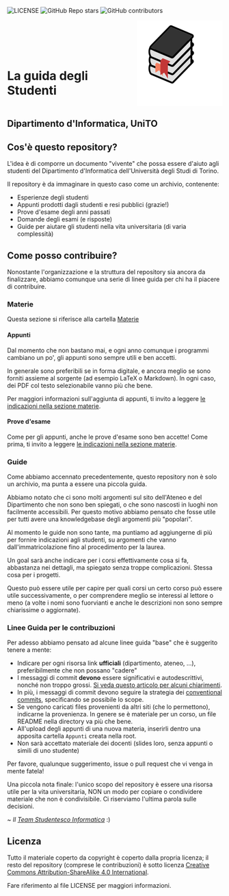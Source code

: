![LICENSE](https://img.shields.io/badge/license-CC%20BY--SA%204.0-blue)
![GitHub Repo stars](https://img.shields.io/github/stars/stefa168/guida_degli_studenti_di?style=social)
![GitHub contributors](https://img.shields.io/github/contributors/stefa168/guida_degli_studenti_di?style=plastic)

<span style="display: flex; align-items:flex-end">
  <h1>La guida <strong>degli</strong> Studenti</h1>
  <img style="vertical-align: middle" src="./images/encyclopedia-1.1s-120px.svg" alt="Pila di libri"/>
</span>

## Dipartimento d'Informatica, UniTO

## Cos'è questo repository?

L'idea è di comporre un documento "vivente" che possa essere d'aiuto agli studenti del Dipartimento d'Informatica
dell'Università degli Studi di Torino.

Il repository è da immaginare in questo caso come un archivio, contenente:

- Esperienze degli studenti
- Appunti prodotti dagli studenti e resi pubblici (grazie!)
- Prove d'esame degli anni passati
- Domande degli esami (e risposte)
- Guide per aiutare gli studenti nella vita universitaria (di varia complessità)

## Come posso contribuire?

Nonostante l'organizzazione e la struttura del repository sia ancora da finalizzare, abbiamo comunque una serie di linee
guida per chi ha il piacere di contribuire.

### Materie

Questa sezione si riferisce alla cartella [Materie](Materie)

#### Appunti

Dal momento che non bastano mai, e ogni anno comunque i programmi cambiano un po', gli appunti sono sempre utili e ben
accetti.

In generale sono preferibili se in forma digitale, e ancora meglio se sono forniti assieme al sorgente (ad esempio LaTeX
o Markdown).
In ogni caso, dei PDF col testo selezionabile vanno più che bene.

Per maggiori informazioni sull'aggiunta di appunti, ti invito a leggere [le indicazioni nella sezione materie](Materie).

#### Prove d'esame

Come per gli appunti, anche le prove d'esame sono ben accette! Come prima, ti invito a
leggere [le indicazioni nella sezione materie](Materie).

### Guide

Come abbiamo accennato precedentemente, questo repository non è solo un archivio, ma punta a essere una piccola guida.

Abbiamo notato che ci sono molti argomenti sul sito dell'Ateneo e del Dipartimento che non sono ben spiegati, o che sono
nascosti in luoghi non facilmente accessibili. Per questo motivo abbiamo pensato che fosse utile per tutti avere una
knowledgebase degli argomenti più "popolari".

Al momento le guide non sono tante, ma puntiamo ad aggiungerne di più per fornire indicazioni agli studenti, su
argomenti che vanno dall'immatricolazione fino al procedimento per la laurea.

Un goal sarà anche indicare per i corsi effettivamente cosa si fa, abbastanza nei dettagli, ma spiegato senza troppe
complicazioni. Stessa cosa per i progetti.

Questo può essere utile per capire per quali corsi un certo corso può essere utile successivamente, o per comprendere
meglio se interessi al lettore o meno (a volte i nomi sono fuorvianti e anche le descrizioni non sono sempre chiarissime
o aggiornate).

### Linee Guida per le contribuzioni

Per adesso abbiamo pensato ad alcune linee guida "base" che è suggerito tenere a mente:

- Indicare per ogni risorsa link **ufficiali** (dipartimento, ateneo, ...), preferibilmente che non possano "cadere"
- I messaggi di commit **devono** essere significativi e autodescrittivi, nonché non troppo
  grossi. [Si veda questo articolo per alcuni chiarimenti](https://cbea.ms/git-commit/).
- In più, i messaggi di commit devono seguire la strategia
  dei [conventional commits](https://www.conventionalcommits.org/en/v1.0.0/), specificando se possibile lo scope.
- Se vengono caricati files provenienti da altri siti (che lo permettono), indicarne la provenienza. In genere se è
  materiale per un corso, un file README nella directory va più che bene.
- All'upload degli appunti di una nuova materia, inserirli dentro una apposita cartella `Appunti` creata nella root.
- Non sarà accettato materiale dei docenti (slides loro, senza appunti o simili di uno studente)

Per favore, qualunque suggerimento, issue o pull request che vi venga in mente fatela!

Una piccola nota finale: l'unico scopo del repository è essere una risorsa utile per la vita universitaria, NON un modo
per copiare o condividere materiale che non è condivisibile. Ci riserviamo l'ultima parola sulle decisioni.

~ _Il [Team Studentesco Informatica](https://tsi-unito.github.io/)_ :)

## Licenza

Tutto il materiale coperto da copyright è coperto dalla propria licenza; il resto del repository (comprese le
contribuzioni) è sotto
licenza [Creative Commons Attribution-ShareAlike 4.0 International](https://creativecommons.org/licenses/by-sa/4.0/).

Fare riferimento al file LICENSE per maggiori informazioni.
